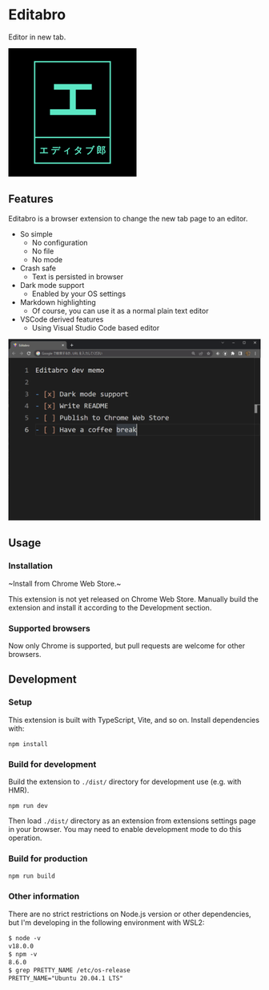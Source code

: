 # Editabro

Editor in new tab.

<img src="images/logo.png" alt="logo" width="256" height="256">

## Features

Editabro is a browser extension to change the new tab page to an editor.

- So simple
  - No configuration
  - No file
  - No mode
- Crash safe
  - Text is persisted in browser
- Dark mode support
  - Enabled by your OS settings
- Markdown highlighting
  - Of course, you can use it as a normal plain text editor
- VSCode derived features
  - Using Visual Studio Code based editor

![](images/screenshot.png)

## Usage

### Installation

~Install from Chrome Web Store.~

This extension is not yet released on Chrome Web Store.
Manually build the extension and install it according to the Development section.

### Supported browsers
Now only Chrome is supported, but pull requests are welcome for other browsers.

## Development

### Setup

This extension is built with TypeScript, Vite, and so on.
Install dependencies with:

```
npm install
```

### Build for development

Build the extension to `./dist/` directory for development use (e.g. with HMR).

```
npm run dev
```

Then load `./dist/` directory as an extension from extensions settings page in your browser.
You may need to enable development mode to do this operation.

### Build for production

```
npm run build
```

### Other information

There are no strict restrictions on Node.js version or other dependencies,
but I'm developing in the following environment with WSL2:

```console
$ node -v
v18.0.0
$ npm -v
8.6.0
$ grep PRETTY_NAME /etc/os-release
PRETTY_NAME="Ubuntu 20.04.1 LTS"
```
